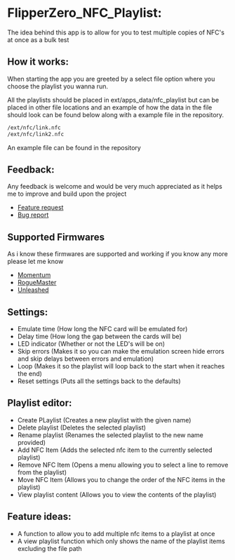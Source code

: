 # FlipperZero_NFC_Playlist:
The idea behind this app is to allow for you to test multiple copies of NFC's at once as a bulk test
## How it works:
When starting the app you are greeted by a select file option where you choose the playlist you wanna run.

All the playlists should be placed in ext/apps_data/nfc_playlist but can be placed in other file locations and an example of how the data in the file should look can be found below along with a example file in the repository.
```txt
/ext/nfc/link.nfc
/ext/nfc/link2.nfc
```
An example file can be found in the repository
## Feedback:
Any feedback is welcome and would be very much appreciated as it helps me to improve and build upon the project
- <a href="https://github.com/acegoal07/FlipperZero_NFC_Playlist/issues/new?assignees=acegoal07&labels=enhancement&projects=&template=feature_request.md&title=%5BFEATURE%7D">Feature request</a>
- <a href="https://github.com/acegoal07/FlipperZero_NFC_Playlist/issues/new?assignees=acegoal07&labels=bug&projects=&template=bug_report.md&title=%5BBUG%5D">Bug report</a>
## Supported Firmwares
As i know these firmwares are supported and working if you know any more please let me know
- <a href="https://github.com/Next-Flip/Momentum-Firmware" target="_blank">Momentum</a>
- <a href="https://github.com/RogueMaster/flipperzero-firmware-wPlugins" target="_blank">RogueMaster</a>
- <a href="https://github.com/DarkFlippers/unleashed-firmware" target="_blank">Unleashed</a>
## Settings:
- Emulate time (How long the NFC card will be emulated for)
- Delay time (How long the gap between the cards will be)
- LED indicator (Whether or not the LED's will be on)
- Skip errors (Makes it so you can make the emulation screen hide errors and skip delays between errors and emulation)
- Loop (Makes it so the playlist will loop back to the start when it reaches the end)
- Reset settings (Puts all the settings back to the defaults)
## Playlist editor:
- Create PLaylist (Creates a new playlist with the given name)
- Delete playlist (Deletes the selected playlist)
- Rename playlist (Renames the selected playlist to the new name provided)
- Add NFC Item (Adds the selected nfc item to the currently selected playlist)
- Remove NFC Item (Opens a menu allowing you to select a line to remove from the playlist)
- Move NFC Item (Allows you to change the order of the NFC items in the playlist)
- View playlist content (Allows you to view the contents of the playlist)
## Feature ideas:
- A function to allow you to add multiple nfc items to a playlist at once
- A view playlist function which only shows the name of the playlist items excluding the file path